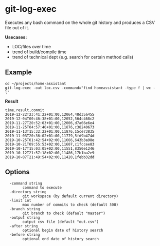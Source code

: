 # git-log-exec
Executes any bash command on the whole git history and produces a CSV file out of it. 

**Usecases:**
- LOC/files over time
- trend of build/compile time
- trend of technical dept (e.g. search for certain method calls)

## Example
```
cd ~/projects/home-assistant
git-log-exec -out loc.csv -command="find homeassistant -type f | wc -l" 
```

**Result**
```
time,result,commit
2019-12-22T23:41:22+01:00,12064,48d35a455
2019-12-04T00:46:38+01:00,12052,564c468c2
2019-11-27T20:52:03+01:00,12006,d7a66e6e4
2019-11-25T04:57:40+01:00,11876,c38240673
2019-11-13T15:32:22+01:00,11876,15ce73835
2019-11-03T20:36:02+01:00,11779,5fd9b474d
2019-10-25T01:42:54+02:00,11666,643b3a98e
2019-10-21T09:55:53+02:00,11607,c1fccee83
2019-10-17T15:03:05+02:00,11551,8350e1246
2019-10-12T21:57:18+02:00,11486,17b1ba2e9
2019-10-07T21:49:54+02:00,11420,1febb32dd
``` 

## Options
```
  -command string
    	command to execute
  -directory string
    	git workspace (by default current directory)
  -limit int
    	max number of commits to check (default 500)
  -branch string
    	git branch to check (default "master")
  -output string
    	output csv file (default "out.csv")
  -after string
    	optional begin date of history search
  -before string
    	optional end date of history search
``` 